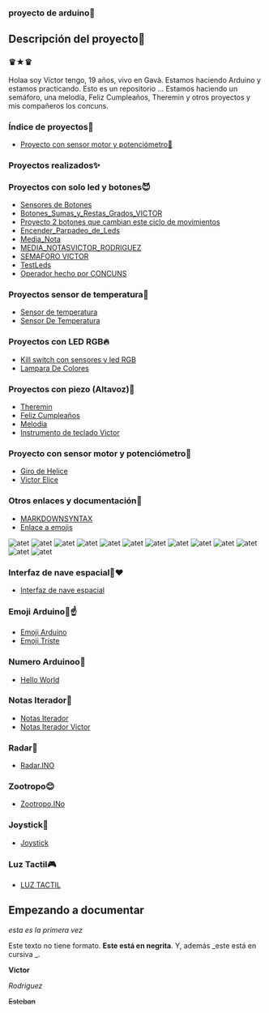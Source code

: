 ### proyecto de arduino🙈


## Descripción del proyecto🐨


### ♛★♛

Holaa soy Víctor tengo, 19 años, vivo en Gavà. Estamos haciendo Arduino y estamos practicando. Esto es un repositorio ... Estamos haciendo un semáforo, una melodía, Feliz Cumpleaños, Theremin y otros proyectos y mis compañeros los concuns.

### Índice de proyectos🐺

* [Proyecto con sensor motor y potenciómetro🎵](https://github.com/XXDARKNIGHTXX/arduino#proyecto-con-sensor-motor-y-potenci%C3%B3metro)

### Proyectos realizados✨

### Proyectos con solo led y botones😈

* [Sensores de Botones](https://github.com/XXDARKNIGHTXX/arduino/blob/main/SENSORES_DE_BOTONES_VICTOR_RODRIGUEZ_ESTEBAN.ino)
* [Botones_Sumas_y_Restas_Grados_VICTOR](https://github.com/XXDARKNIGHTXX/arduino/tree/main/BOTONES_SUMAS_Y_RESTAS_GRADOS_VICTOR)
* [Proyecto 2 botones que cambian este ciclo de movimientos](https://github.com/XXDARKNIGHTXX/arduino/tree/main/PROYECTO_2_BOTONES_QUE_CAMBIAN_ESTE_CICLOS_DE_MOVIMIENTOS)
* [Encender_Parpadeo_de_Leds](https://github.com/XXDARKNIGHTXX/arduino/tree/main/Encender_Parpadeo_de_ledsVictorR.ino)
* [Media_Nota](https://github.com/XXDARKNIGHTXX/arduino/tree/main/MEDIA_NOTASVICTOR.INO)
* [MEDIA_NOTASVICTOR_RODRIGUEZ](https://github.com/XXDARKNIGHTXX/arduino/tree/main/MEDIA_NOTASVICTOR_RODRIGUEZ.INO)
* [SEMAFORO VICTOR](https://github.com/XXDARKNIGHTXX/arduino/tree/main/SEMAFORO.INO_VICTOR)
* [TestLeds](https://github.com/XXDARKNIGHTXX/arduino/tree/main/testLeds.INO_VICTOR)
* [Operador hecho por CONCUNS](https://github.com/XXDARKNIGHTXX/arduino/tree/main/operador_o)

### Proyectos sensor de temperatura🖤

* [Sensor de temperatura](https://github.com/XXDARKNIGHTXX/arduino/blob/main/sketch_jan25a_TEMPERATURA/sketch_jan25a_VICTOR_R.ino)
* [Sensor De Temperatura](https://github.com/XXDARKNIGHTXX/arduino/tree/main/Sensor_De_Temperatura.INO)


### Proyectos con LED RGB🔥
* [Kill switch con sensores y led RGB](https://github.com/XXDARKNIGHTXX/arduino/blob/main/KILL_SWITCH.ino)
* [Lampara De Colores](https://github.com/XXDARKNIGHTXX/arduino/tree/main/lampara_de_colores.ino_Victor)


### Proyectos con piezo (Altavoz)💸

* [Theremin](https://github.com/XXDARKNIGHTXX/arduino/blob/main/theremin.ino)
* [Feliz Cumpleaños](https://github.com/XXDARKNIGHTXX/arduino/blob/main/FELIZCUMPLEA_OS.inoVictor.ino)
* [Melodia](https://github.com/XXDARKNIGHTXX/arduino/blob/main/MELODIA.INO)
* [Instrumento de teclado Victor](https://github.com/XXDARKNIGHTXX/arduino/tree/main/instrumento_de_teclado_victor)

### Proyecto con sensor motor y potenciómetro🎵

* [Giro de Helice](https://github.com/XXDARKNIGHTXX/arduino/tree/main/GIRO%20DE%20HELICE)
* [Victor Elice](https://github.com/XXDARKNIGHTXX/arduino/tree/main/VICTOR_HELICE)





### Otros enlaces y documentación🐾


* [MARKDOWNSYNTAX](https://guides.github.com/pdfs/markdown-cheatsheet-online.pdf)
* [Enlace a emojis](https://emojikeyboard.top/es/)


![atet](https://raw.githubusercontent.com/XXDARKNIGHTXX/arduino/main/Captura%20de%20pantalla%20de%202021-02-11%2012-14-46.png)
![atet](https://github.com/XXDARKNIGHTXX/arduino/blob/main/Captura%20de%20pantalla%20de%202021-02-11%2012-28-01.png)
![atet](https://github.com/XXDARKNIGHTXX/arduino/blob/main/VICTOR%20CAPTURA%20DE%20PANTALLA%2B.png)
![atet](https://github.com/XXDARKNIGHTXX/arduino/blob/main/IMG_20210223_124153.jpg)
![atet](https://github.com/XXDARKNIGHTXX/arduino/blob/main/IMG_20210228_183513.jpg)
![atet](https://github.com/XXDARKNIGHTXX/arduino/blob/main/IMG_20210311_123849.jpg)
![atet](https://github.com/XXDARKNIGHTXX/arduino/blob/main/IMG_20210311_132242.jpg)
![atet](https://github.com/XXDARKNIGHTXX/arduino/blob/main/IMG_20210311_133243.jpg) 
![atet](https://github.com/XXDARKNIGHTXX/arduino/blob/main/IMG_20210312_133535.jpg)
![atet](https://github.com/XXDARKNIGHTXX/arduino/blob/main/IMG_20210315_132751.jpg)
![atet](https://github.com/XXDARKNIGHTXX/arduino/blob/main/IMG_20210318_100952.jpg)
![atet](https://github.com/XXDARKNIGHTXX/arduino/blob/main/IMG_20210318_123940.jpg)
![atet](https://github.com/XXDARKNIGHTXX/arduino/blob/main/IMG_20210318_133853.jpg)


### Interfaz de nave espacial🌹❤
* [Interfaz de nave espacial](https://github.com/XXDARKNIGHTXX/arduino/tree/main/INTERFAZ_DE_NAVE_ESPACIAL_VICTOR)


### Emoji Arduino🖤☝
* [Emoji Arduino](https://github.com/XXDARKNIGHTXX/arduino/tree/main/emojiVictor.ino)
* [Emoji Triste](https://github.com/XXDARKNIGHTXX/arduino/tree/main/CARA_TRISTE_VICTOR)


### Numero Arduinoo🌴
* [Hello World](https://github.com/XXDARKNIGHTXX/arduino/tree/main/numeros_arduino)
 
 
 
 
 ### Notas Iterador🦝
 * [Notas Iterador](https://github.com/XXDARKNIGHTXX/arduino/tree/main/MEDIAVICTOR)
 * [Notas Iterador Victor](https://github.com/XXDARKNIGHTXX/arduino/tree/main/MEDIA_NOTASVICTOR.INO)
 


### Radar💜
* [Radar.INO](https://github.com/XXDARKNIGHTXX/arduino/tree/main/RADAR.INOVICTOR)



### Zootropo😊
* [Zootropo.INo](https://github.com/XXDARKNIGHTXX/arduino/tree/main/ZOOTROPO.INO_VICTOR)





### Joystick🐀
* [Joystick](https://github.com/XXDARKNIGHTXX/arduino/blob/main/joysticktest.INOvictor/joysticktest.INOvictor.ino)








### Luz Tactil🎮

* [LUZ TACTIL](https://github.com/XXDARKNIGHTXX/arduino/tree/main/luz_tactill.VICTORino)
 
 ## Empezando a documentar

_esta es la primera vez_

Este texto no tiene formato. **Este está en negrita**. Y, además _este está en cursiva _.

<b>Victor</b>

 <i> Rodriguez</i> 
 
 <del> Esteban</del>
